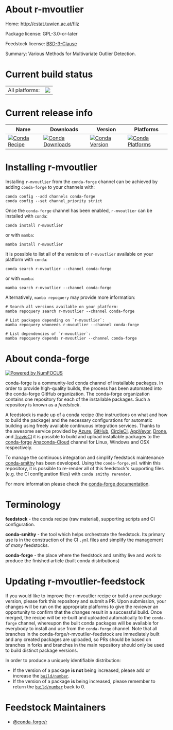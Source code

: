 About r-mvoutlier
=================

Home: http://cstat.tuwien.ac.at/filz

Package license: GPL-3.0-or-later

Feedstock license: [BSD-3-Clause](https://github.com/conda-forge/r-mvoutlier-feedstock/blob/main/LICENSE.txt)

Summary: Various Methods for Multivariate Outlier Detection.

Current build status
====================


<table><tr><td>All platforms:</td>
    <td>
      <a href="https://dev.azure.com/conda-forge/feedstock-builds/_build/latest?definitionId=4260&branchName=main">
        <img src="https://dev.azure.com/conda-forge/feedstock-builds/_apis/build/status/r-mvoutlier-feedstock?branchName=main">
      </a>
    </td>
  </tr>
</table>

Current release info
====================

| Name | Downloads | Version | Platforms |
| --- | --- | --- | --- |
| [![Conda Recipe](https://img.shields.io/badge/recipe-r--mvoutlier-green.svg)](https://anaconda.org/conda-forge/r-mvoutlier) | [![Conda Downloads](https://img.shields.io/conda/dn/conda-forge/r-mvoutlier.svg)](https://anaconda.org/conda-forge/r-mvoutlier) | [![Conda Version](https://img.shields.io/conda/vn/conda-forge/r-mvoutlier.svg)](https://anaconda.org/conda-forge/r-mvoutlier) | [![Conda Platforms](https://img.shields.io/conda/pn/conda-forge/r-mvoutlier.svg)](https://anaconda.org/conda-forge/r-mvoutlier) |

Installing r-mvoutlier
======================

Installing `r-mvoutlier` from the `conda-forge` channel can be achieved by adding `conda-forge` to your channels with:

```
conda config --add channels conda-forge
conda config --set channel_priority strict
```

Once the `conda-forge` channel has been enabled, `r-mvoutlier` can be installed with `conda`:

```
conda install r-mvoutlier
```

or with `mamba`:

```
mamba install r-mvoutlier
```

It is possible to list all of the versions of `r-mvoutlier` available on your platform with `conda`:

```
conda search r-mvoutlier --channel conda-forge
```

or with `mamba`:

```
mamba search r-mvoutlier --channel conda-forge
```

Alternatively, `mamba repoquery` may provide more information:

```
# Search all versions available on your platform:
mamba repoquery search r-mvoutlier --channel conda-forge

# List packages depending on `r-mvoutlier`:
mamba repoquery whoneeds r-mvoutlier --channel conda-forge

# List dependencies of `r-mvoutlier`:
mamba repoquery depends r-mvoutlier --channel conda-forge
```


About conda-forge
=================

[![Powered by
NumFOCUS](https://img.shields.io/badge/powered%20by-NumFOCUS-orange.svg?style=flat&colorA=E1523D&colorB=007D8A)](https://numfocus.org)

conda-forge is a community-led conda channel of installable packages.
In order to provide high-quality builds, the process has been automated into the
conda-forge GitHub organization. The conda-forge organization contains one repository
for each of the installable packages. Such a repository is known as a *feedstock*.

A feedstock is made up of a conda recipe (the instructions on what and how to build
the package) and the necessary configurations for automatic building using freely
available continuous integration services. Thanks to the awesome service provided by
[Azure](https://azure.microsoft.com/en-us/services/devops/), [GitHub](https://github.com/),
[CircleCI](https://circleci.com/), [AppVeyor](https://www.appveyor.com/),
[Drone](https://cloud.drone.io/welcome), and [TravisCI](https://travis-ci.com/)
it is possible to build and upload installable packages to the
[conda-forge](https://anaconda.org/conda-forge) [Anaconda-Cloud](https://anaconda.org/)
channel for Linux, Windows and OSX respectively.

To manage the continuous integration and simplify feedstock maintenance
[conda-smithy](https://github.com/conda-forge/conda-smithy) has been developed.
Using the ``conda-forge.yml`` within this repository, it is possible to re-render all of
this feedstock's supporting files (e.g. the CI configuration files) with ``conda smithy rerender``.

For more information please check the [conda-forge documentation](https://conda-forge.org/docs/).

Terminology
===========

**feedstock** - the conda recipe (raw material), supporting scripts and CI configuration.

**conda-smithy** - the tool which helps orchestrate the feedstock.
                   Its primary use is in the construction of the CI ``.yml`` files
                   and simplify the management of *many* feedstocks.

**conda-forge** - the place where the feedstock and smithy live and work to
                  produce the finished article (built conda distributions)


Updating r-mvoutlier-feedstock
==============================

If you would like to improve the r-mvoutlier recipe or build a new
package version, please fork this repository and submit a PR. Upon submission,
your changes will be run on the appropriate platforms to give the reviewer an
opportunity to confirm that the changes result in a successful build. Once
merged, the recipe will be re-built and uploaded automatically to the
`conda-forge` channel, whereupon the built conda packages will be available for
everybody to install and use from the `conda-forge` channel.
Note that all branches in the conda-forge/r-mvoutlier-feedstock are
immediately built and any created packages are uploaded, so PRs should be based
on branches in forks and branches in the main repository should only be used to
build distinct package versions.

In order to produce a uniquely identifiable distribution:
 * If the version of a package **is not** being increased, please add or increase
   the [``build/number``](https://docs.conda.io/projects/conda-build/en/latest/resources/define-metadata.html#build-number-and-string).
 * If the version of a package **is** being increased, please remember to return
   the [``build/number``](https://docs.conda.io/projects/conda-build/en/latest/resources/define-metadata.html#build-number-and-string)
   back to 0.

Feedstock Maintainers
=====================

* [@conda-forge/r](https://github.com/conda-forge/r/)

